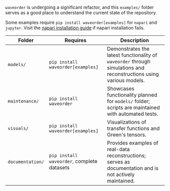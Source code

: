 `waveorder` is undergoing a significant refactor, and this `examples/` folder serves as a good place to understand the current state of the repository.

Some examples require `pip install waveorder[examples]` for `napari` and `jupyter`. Visit the [napari installation guide](https://napari.org/dev/tutorials/fundamentals/installation.html) if napari installation fails.

| Folder      | Requires                   | Description                                                                                           |
|------------------|----------------------------|-------------------------------------------------------------------------------------------------------|
| `models/`        | `pip install waveorder[examples]`      | Demonstrates the latest functionality of `waveorder` through simulations and reconstructions using various models. |
| `maintenance/`   | `pip install waveorder`                | Showcases functionality planned for `models/` folder; scripts are maintained with automated tests.               |
| `visuals/`       | `pip install waveorder[examples]`      | Visualizations of transfer functions and Green's tensors.                                    |
| `documentation/` | `pip install waveorder`, complete datasets | Provides examples of real-data reconstructions; serves as documentation and is not actively maintained. |
